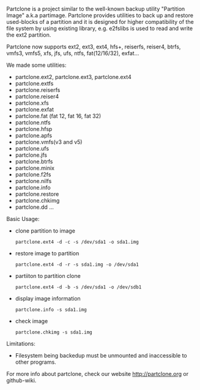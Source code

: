 Partclone is a project similar to the well-known backup utility "Partition Image" a.k.a partimage. Partclone provides utilities to back up and restore used-blocks of a partition and it is designed for higher compatibility of the file system by using existing library, e.g. e2fslibs is used to read and write the ext2 partition.

Partclone now supports ext2, ext3, ext4, hfs+, reiserfs, reiser4, btrfs, vmfs3, vmfs5, xfs, jfs, ufs, ntfs, fat(12/16/32), exfat...

We made some utilities:

* partclone.ext2, partclone.ext3, partclone.ext4
* partclone.extfs
* partclone.reiserfs
* partclone.reiser4
* partclone.xfs
* partclone.exfat
* partclone.fat (fat 12, fat 16, fat 32)
* partclone.ntfs
* partclone.hfsp
* partclone.apfs
* partclone.vmfs(v3 and v5)
* partclone.ufs
* partclone.jfs
* partclone.btrfs
* partclone.minix
* partclone.f2fs
* partclone.nilfs
* partclone.info 
* partclone.restore
* partclone.chkimg
* partclone.dd
...

Basic Usage:

 - clone partition to image

    `partclone.ext4 -d -c -s /dev/sda1 -o sda1.img`

 - restore image to partition

    `partclone.ext4 -d -r -s sda1.img -o /dev/sda1`

 - partiiton to partition clone

    `partclone.ext4 -d -b -s /dev/sda1 -o /dev/sdb1`

 - display image information

    `partclone.info -s sda1.img`

 - check image

    `partclone.chkimg -s sda1.img`

Limitations:

  - Filesystem being backedup must be unmounted and inaccessible to other programs.

For more info about partclone, check our website http://partclone.org or github-wiki.
